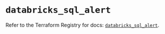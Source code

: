 # `databricks_sql_alert`

Refer to the Terraform Registry for docs: [`databricks_sql_alert`](https://registry.terraform.io/providers/databricks/databricks/1.82.0/docs/resources/sql_alert).
